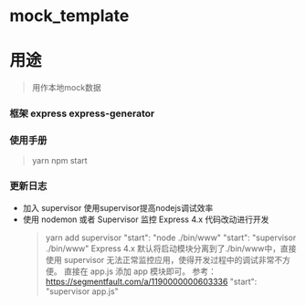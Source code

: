 # mock_template
# 用途 
> 用作本地mock数据

### 框架 express  express-generator

### 使用手册
> yarn 
> npm start

### 更新日志
+ 加入 supervisor  使用supervisor提高nodejs调试效率
+ 使用 nodemon 或者 Supervisor 监控 Express 4.x 代码改动进行开发
  >yarn add supervisor
  >"start": "node ./bin/www"
  >"start": "supervisor ./bin/www"
  Express 4.x 默认将启动模块分离到了./bin/www中，直接使用 supervisor 无法正常监控应用，使得开发过程中的调试非常不方便。
  直接在 app.js 添加 app 模块即可。
  参考：https://segmentfault.com/a/1190000000603336
  >"start": "supervisor app.js"

